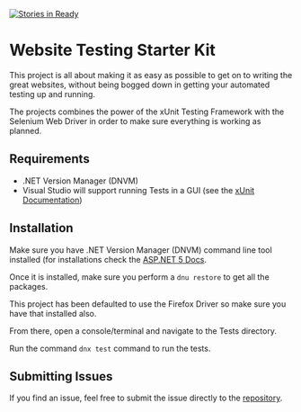 [![Stories in Ready](https://badge.waffle.io/MikeFoden/WebsiteTestingStarterKit.png?label=ready&title=Ready)](https://waffle.io/MikeFoden/WebsiteTestingStarterKit)
# Website Testing Starter Kit

This project is all about making it as easy as possible to get on to writing the great websites, without being bogged down in getting your automated testing up and running.

The projects combines the power of the xUnit Testing Framework with the Selenium Web Driver in order to make sure everything is working as planned.

## Requirements

* .NET Version Manager (DNVM)
* Visual Studio will support running Tests in a GUI (see the [xUnit Documentation](https://xunit.github.io/docs/getting-started-dnx.html#run-tests-vs))

## Installation

Make sure you have .NET Version Manager (DNVM) command line tool installed (for installations check the [ASP.NET 5 Docs](https://docs.asp.net/en/latest/getting-started/index.html).

Once it is installed, make sure you perform a `dnu restore` to get all the packages.

This project has been defaulted to use the Firefox Driver so make sure you have that installed also.

From there, open a console/terminal and navigate to the Tests directory.

Run the command `dnx test` command to run the tests.

## Submitting Issues

If you find an issue, feel free to submit the issue directly to the [repository](https://github.com/MikeFoden/WebsiteTestingStarterKit/issues).